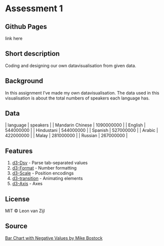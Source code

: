 # Assessment 1

## Github Pages
link here

## Short description
Coding and designing our own datavisualisation from given data.

## Background
In this assignment I’ve made my own datavisualisation. The data used in this visualisation is about the total numbers of speakers each language has.

## Data
| language      | speakers |
| Mandarin Chinese      | 1090000000     |
| English     | 544000000     |
| Hindustani   | 544000000     |
| Spanish    | 527000000     |
| Arabic      | 422000000     |
| Malay    | 281000000     |
| Russian      | 267000000     |

## Features
1. [d3-Dsv](https://github.com/d3/d3-dsv) - Parse tab-separated values
2. [d3-Format](https://github.com/d3/d3-format) - Number formatting
3. [d3-Scale](https://github.com/d3/d3-scale) - Position encodings
4. [d3-transition](https://github.com/d3/d3-transition) - Animating elements
5. [d3-Axis](https://github.com/d3/d3-axis) - Axes

## License
MIT © Leon van Zijl

## Source
[Bar Chart with Negative Values by Mike Bostock](https://bl.ocks.org/mbostock/2368837)
